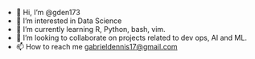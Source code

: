 - 👋 Hi, I’m @gden173
- 👀 I’m interested in Data Science
- 🌱 I’m currently learning R, Python, bash, vim. 
- 💞️ I’m looking to collaborate on projects related to dev ops, AI and ML. 
- 📫 How to reach me gabrieldennis17@gmail.com

<!---
gden173/gden173 is a ✨ special ✨ repository because its `README.md` (this file) appears on your GitHub profile.
You can click the Preview link to take a look at your changes.
--->
